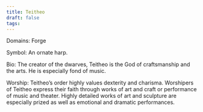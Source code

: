 ```yaml
---
title: Teitheo
draft: false
tags:
---
```

 
Domains: Forge

Symbol: An ornate harp.

Bio: The creator of the dwarves, Teitheo is the God of craftsmanship and the arts. He is especially fond of music. 

Worship: Teitheo’s order highly values dexterity and charisma. Worshipers of Teitheo express their faith through works of art and craft or performance of music and theater. Highly detailed works of art and sculpture are especially prized as well as emotional and dramatic performances.